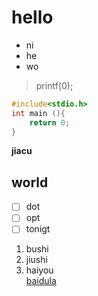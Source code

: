 # hello
- ni
- he
- wo
> printf(0);
```c
#include<stdio.h>
int main (){
    return 0;
}
```

**jiacu**
## world
- [ ] dot
- [ ] opt
- [ ] tonigt
1. bushi
2. jiushi
3. haiyou   
[baidula](www.baidu.com)